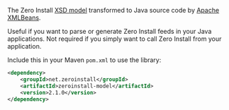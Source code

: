 The Zero Install [XSD model](https://0install.de/schema/injector/interface/interface.xsd) transformed to Java source code by [Apache XMLBeans](https://xmlbeans.apache.org/).

Useful if you want to parse or generate Zero Install feeds in your Java applications. Not required if you simply want to call Zero Install from your application.

Include this in your Maven ```pom.xml``` to use the library:
```xml
<dependency>
    <groupId>net.zeroinstall</groupId>
    <artifactId>zeroinstall-model</artifactId>
    <version>2.1.0</version>
</dependency>
```
